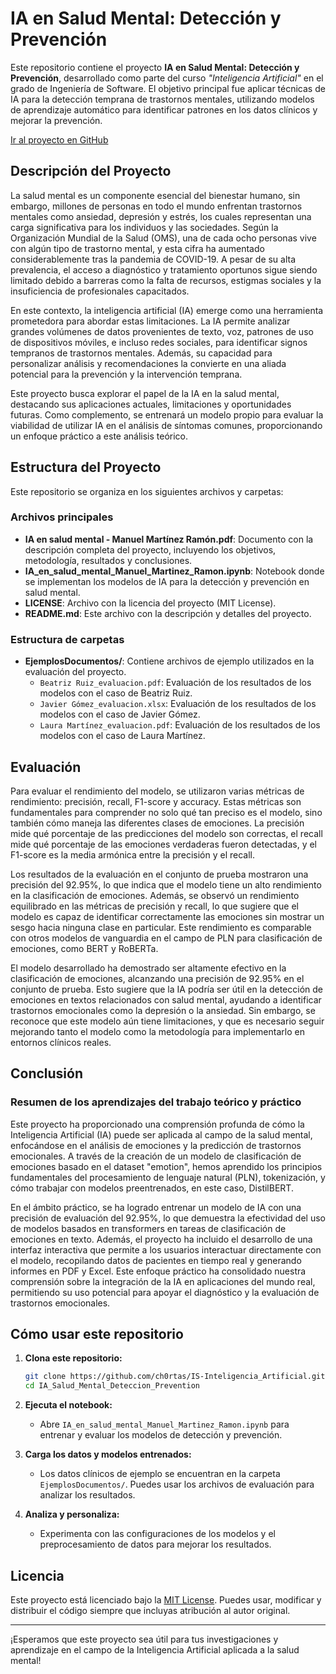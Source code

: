 # IA en Salud Mental: Detección y Prevención

Este repositorio contiene el proyecto **IA en Salud Mental: Detección y Prevención**, desarrollado como parte del curso _"Inteligencia Artificial"_ en el grado de Ingeniería de Software. El objetivo principal fue aplicar técnicas de IA para la detección temprana de trastornos mentales, utilizando modelos de aprendizaje automático para identificar patrones en los datos clínicos y mejorar la prevención.

[Ir al proyecto en GitHub](https://github.com/ch0rtas/IS-Inteligencia_Artificial/tree/main/IA_Salud_Mental_Deteccion_Prevention)

## Descripción del Proyecto

La salud mental es un componente esencial del bienestar humano, sin embargo, millones de personas en todo el mundo enfrentan trastornos mentales como ansiedad, depresión y estrés, los cuales representan una carga significativa para los individuos y las sociedades. Según la Organización Mundial de la Salud (OMS), una de cada ocho personas vive con algún tipo de trastorno mental, y esta cifra ha aumentado considerablemente tras la pandemia de COVID-19. A pesar de su alta prevalencia, el acceso a diagnóstico y tratamiento oportunos sigue siendo limitado debido a barreras como la falta de recursos, estigmas sociales y la insuficiencia de profesionales capacitados. 

En este contexto, la inteligencia artificial (IA) emerge como una herramienta prometedora para abordar estas limitaciones. La IA permite analizar grandes volúmenes de datos provenientes de texto, voz, patrones de uso de dispositivos móviles, e incluso redes sociales, para identificar signos tempranos de trastornos mentales. Además, su capacidad para personalizar análisis y recomendaciones la convierte en una aliada potencial para la prevención y la intervención temprana. 

Este proyecto busca explorar el papel de la IA en la salud mental, destacando sus aplicaciones actuales, limitaciones y oportunidades futuras. Como complemento, se entrenará un modelo propio para evaluar la viabilidad de utilizar IA en el análisis de síntomas comunes, proporcionando un enfoque práctico a este análisis teórico.

## Estructura del Proyecto

Este repositorio se organiza en los siguientes archivos y carpetas:

### **Archivos principales**

- **IA en salud mental - Manuel Martínez Ramón.pdf**: Documento con la descripción completa del proyecto, incluyendo los objetivos, metodología, resultados y conclusiones.
- **IA_en_salud_mental_Manuel_Martinez_Ramon.ipynb**: Notebook donde se implementan los modelos de IA para la detección y prevención en salud mental.
- **LICENSE**: Archivo con la licencia del proyecto (MIT License).
- **README.md**: Este archivo con la descripción y detalles del proyecto.

### **Estructura de carpetas**

- **EjemplosDocumentos/**: Contiene archivos de ejemplo utilizados en la evaluación del proyecto.
  - `Beatriz Ruiz_evaluacion.pdf`: Evaluación de los resultados de los modelos con el caso de Beatriz Ruiz.
  - `Javier Gómez_evaluacion.xlsx`: Evaluación de los resultados de los modelos con el caso de Javier Gómez.
  - `Laura Martínez_evaluacion.pdf`: Evaluación de los resultados de los modelos con el caso de Laura Martínez.

## Evaluación

Para evaluar el rendimiento del modelo, se utilizaron varias métricas de rendimiento: precisión, recall, F1-score y accuracy. Estas métricas son fundamentales para comprender no solo qué tan preciso es el modelo, sino también cómo maneja las diferentes clases de emociones. La precisión mide qué porcentaje de las predicciones del modelo son correctas, el recall mide qué porcentaje de las emociones verdaderas fueron detectadas, y el F1-score es la media armónica entre la precisión y el recall.

Los resultados de la evaluación en el conjunto de prueba mostraron una precisión del 92.95%, lo que indica que el modelo tiene un alto rendimiento en la clasificación de emociones. Además, se observó un rendimiento equilibrado en las métricas de precisión y recall, lo que sugiere que el modelo es capaz de identificar correctamente las emociones sin mostrar un sesgo hacia ninguna clase en particular. Este rendimiento es comparable con otros modelos de vanguardia en el campo de PLN para clasificación de emociones, como BERT y RoBERTa. 

El modelo desarrollado ha demostrado ser altamente efectivo en la clasificación de emociones, alcanzando una precisión de 92.95% en el conjunto de prueba. Esto sugiere que la IA podría ser útil en la detección de emociones en textos relacionados con salud mental, ayudando a identificar trastornos emocionales como la depresión o la ansiedad. Sin embargo, se reconoce que este modelo aún tiene limitaciones, y que es necesario seguir mejorando tanto el modelo como la metodología para implementarlo en entornos clínicos reales.

## Conclusión

### Resumen de los aprendizajes del trabajo teórico y práctico

Este proyecto ha proporcionado una comprensión profunda de cómo la Inteligencia Artificial (IA) puede ser aplicada al campo de la salud mental, enfocándose en el análisis de emociones y la predicción de trastornos emocionales. A través de la creación de un modelo de clasificación de emociones basado en el dataset "emotion", hemos aprendido los principios fundamentales del procesamiento de lenguaje natural (PLN), tokenización, y cómo trabajar con modelos preentrenados, en este caso, DistilBERT.

En el ámbito práctico, se ha logrado entrenar un modelo de IA con una precisión de evaluación del 92.95%, lo que demuestra la efectividad del uso de modelos basados en transformers en tareas de clasificación de emociones en texto. Además, el proyecto ha incluido el desarrollo de una interfaz interactiva que permite a los usuarios interactuar directamente con el modelo, recopilando datos de pacientes en tiempo real y generando informes en PDF y Excel. Este enfoque práctico ha consolidado nuestra comprensión sobre la integración de la IA en aplicaciones del mundo real, permitiendo su uso potencial para apoyar el diagnóstico y la evaluación de trastornos emocionales.

## Cómo usar este repositorio

1. **Clona este repositorio:**  
   ```bash
   git clone https://github.com/ch0rtas/IS-Inteligencia_Artificial.git
   cd IA_Salud_Mental_Deteccion_Prevention
   ```

2. **Ejecuta el notebook:**  
   - Abre `IA_en_salud_mental_Manuel_Martinez_Ramon.ipynb` para entrenar y evaluar los modelos de detección y prevención.

3. **Carga los datos y modelos entrenados:**  
   - Los datos clínicos de ejemplo se encuentran en la carpeta `EjemplosDocumentos/`. Puedes usar los archivos de evaluación para analizar los resultados.

4. **Analiza y personaliza:**  
   - Experimenta con las configuraciones de los modelos y el preprocesamiento de datos para mejorar los resultados.

## Licencia

Este proyecto está licenciado bajo la [MIT License](LICENSE). Puedes usar, modificar y distribuir el código siempre que incluyas atribución al autor original.

---

¡Esperamos que este proyecto sea útil para tus investigaciones y aprendizaje en el campo de la Inteligencia Artificial aplicada a la salud mental!
